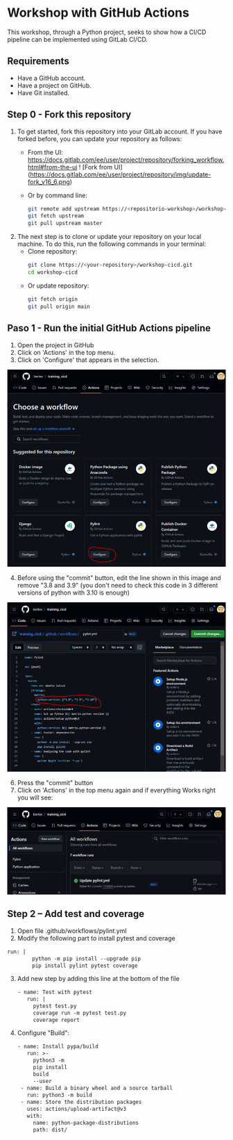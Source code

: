 # Workshop with GitHub Actions

This workshop, through a Python project, seeks to show how a CI/CD pipeline can be implemented using GitLab CI/CD.

## Requirements

- Have a GitHub account.
- Have a project on GitHub.
- Have Git installed.

## Step 0 - Fork this repository

1. To get started, fork this repository into your GitLab account.
If you have forked before, you can update your repository as follows:
    - From the UI: https://docs.gitlab.com/ee/user/project/repository/forking_workflow.html#from-the-ui
    ! [Fork from UI] (https://docs.gitlab.com/ee/user/project/repository/img/update-fork_v16_6.png)

    - Or by command line:
        ```bash
        git remote add upstream https://<repositorio-workshop>/workshop-cicd.git
        git fetch upstream
        git pull upstream master
        ```
2. The next step is to clone or update your repository on your local machine. To do this, run the following commands in your terminal:
    - Clone repository:
        ```bash
        git clone https://<your-repository>/workshop-cicd.git
        cd workshop-cicd
        ```
     - Or update repository:
        ```bash
        git fetch origin
        git pull origin main
        ```
## Paso 1 - Run the initial GitHub Actions pipeline
1. Open the project in GitHub
2. Click on 'Actions' in the top menu.
3. Click on 'Configure' that appears in the selection.

![Initial Actions](./images/GitHub_Actions.jpg)

4. Before using the "commit" button, edit the line shown in this image and remove "3.8 and 3.9" (you don't need to check this code in 3 different versions of python with 3.10 is enough)
   
![Initial Python](./images/GitHub_Python.jpg)

6. Press the "commit" button
7. Click on 'Actions' in the top menu again and if everything Works right you will see:
   
![Initial firstAction](./images/GitHub_firstsAction.jpg)


## Step 2 – Add test and coverage

1. Open file .github/workflows/pylint.yml
2. Modify the following part to install pytest and coverage
```
run: |
        python -m pip install --upgrade pip
        pip install pylint pytest coverage
```
3. Add new step by adding this line at the bottom of the file
   ```
   - name: Test with pytest
      run: |
        pytest test.py
        coverage run -m pytest test.py
        coverage report
   ```
4. Configure "Build":
   ```
   - name: Install pypa/build
      run: >-
        python3 -m
        pip install
        build
        --user
    - name: Build a binary wheel and a source tarball
      run: python3 -m build
    - name: Store the distribution packages
      uses: actions/upload-artifact@v3
      with:
        name: python-package-distributions
        path: dist/
   ```
